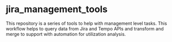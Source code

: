 # jira_management_tools

This repository is a series of tools to help with management level tasks. This workflow helps to query data from Jira and Tempo APIs and transform and merge to support with automation for utilization analysis.
